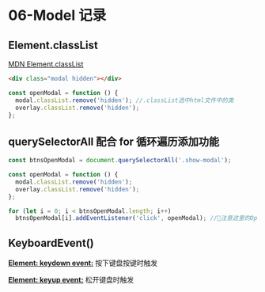 # 06-Model 记录

## Element.classList

[MDN Element.classList](https://developer.mozilla.org/en-US/docs/Web/API/Element/classList)

```html
<div class="modal hidden"></div>
```

```javascript
const openModal = function () {
  modal.classList.remove('hidden'); //.classList选中html文件中的类
  overlay.classList.remove('hidden');
};
```

## querySelectorAll 配合 for 循环遍历添加功能

```javascript
const btnsOpenModal = document.querySelectorAll('.show-modal');

const openModal = function () {
  modal.classList.remove('hidden');
  overlay.classList.remove('hidden');
};

for (let i = 0; i < btnsOpenModal.length; i++)
  btnsOpenModal[i].addEventListener('click', openModal); //🔴注意这里的OpenModal后面没有加()，否则会立即执行
```

## KeyboardEvent()

**[Element: keydown event:](https://developer.mozilla.org/en-US/docs/Web/API/Element/keydown_event)**
按下键盘按键时触发

**[Element: keyup event:](https://developer.mozilla.org/en-US/docs/Web/API/Element/keyup_event)**
松开键盘时触发
